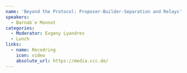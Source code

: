 ```yaml
---
name: 'Beyond the Protocol: Proposer-Builder-Separation and Relays'
speakers:
  - Barnab´e Monnot
categories:
  - Moderator: Evgeny Lyandres
  - Lunch
links:
  - name: Recodring
    icon: video
    absolute_url: https://media.ccc.de/
---
```


